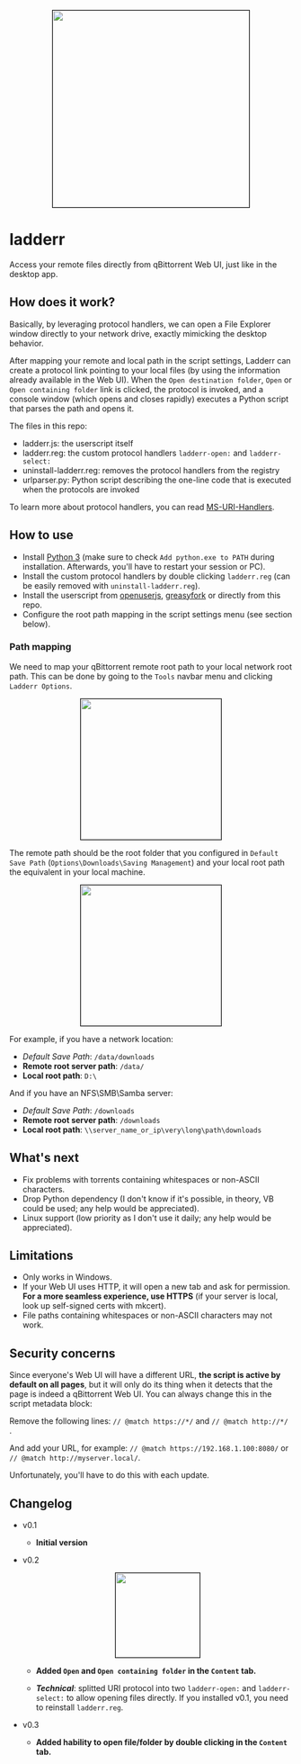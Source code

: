<p align="center">
  <img src="https://i.imgur.com/56zhYu9.png" width="350px" style="border: 1px solid black">
</p>

# ladderr
Access your remote files directly from qBittorrent Web UI, just like in the desktop app.

## How does it work?

Basically, by leveraging protocol handlers, we can open a File Explorer window directly
to your network drive, exactly mimicking the desktop behavior.

After mapping your remote and local path in the script settings, Ladderr can create a
protocol link pointing to your local files (by using the information already available
in the Web UI). When the `Open destination folder`, `Open` or `Open containing folder`
link is clicked, the protocol is invoked, and a console window (which opens and closes rapidly)
executes a Python script that parses the path and opens it.

The files in this repo:
- ladderr.js: the userscript itself
- ladderr.reg: the custom protocol handlers `ladderr-open:` and `ladderr-select:`
- uninstall-ladderr.reg: removes the protocol handlers from the registry
- urlparser.py: Python script describing the one-line code that is executed when the protocols are invoked

To learn more about protocol handlers, you can read [MS-URI-Handlers](https://github.com/amartinsec/MS-URI-Handlers).

## How to use

- Install [Python 3](https://www.python.org/downloads/) (make sure to check `Add python.exe to PATH` during installation. Afterwards, you'll have to restart your session or PC).
- Install the custom protocol handlers by double clicking `ladderr.reg` (can be easily removed with `uninstall-ladderr.reg`).
- Install the userscript from [openuserjs](https://openuserjs.org/scripts/luffier/Ladderr), [greasyfork](https://greasyfork.org/scripts/479135-ladderr) or directly from this repo.
- Configure the root path mapping in the script settings menu (see section below).

### Path mapping

We need to map your qBittorrent remote root path to your local network root path. 
This can be done by going to the `Tools` navbar menu and clicking `Ladderr Options`.

<p align="center">
  <img src="https://i.imgur.com/QieOGul.png" width="250px" style="border: 1px solid black">
</p>

The remote path should be the root folder that you configured 
in `Default Save Path` (`Options\Downloads\Saving Management`) and your local root
path the equivalent in your local machine.

<p align="center">
  <img src="https://i.imgur.com/ZjmngnB.png" width="250px" style="border: 1px solid black">
</p>


For example, if you have a network location:
- *Default Save Path*: `/data/downloads`
- **Remote root server path**: `/data/`
- **Local root path**: `D:\`

And if you have an NFS\SMB\Samba server:
- *Default Save Path*: `/downloads`
- **Remote root server path**: `/downloads`
- **Local root path**: `\\server_name_or_ip\very\long\path\downloads`

## What's next

- Fix problems with torrents containing whitespaces or non-ASCII characters.
- Drop Python dependency (I don't know if it's possible, in theory, VB could be used; any help would be appreciated).
- Linux support (low priority as I don't use it daily; any help would be appreciated).

## Limitations

- Only works in Windows.
- If your Web UI uses HTTP, it will open a new tab and ask for permission. **For a more seamless experience, use HTTPS** (if your server is local, look up self-signed certs with mkcert).
- File paths containing whitespaces or non-ASCII characters may not work.

## Security concerns

Since everyone's Web UI will have a different URL, **the script is active by default on all pages**,
but it will only do its thing when it detects that the page is indeed a qBittorrent Web UI. You can always change this in the script metadata block: 

Remove the following lines: `// @match https://*/` and `// @match http://*/ `.

And add your URL, for example: `// @match https://192.168.1.100:8080/` or `// @match http://myserver.local/`.

Unfortunately, you'll have to do this with each update.

## Changelog

- v0.1
  
  - **Initial version**

- v0.2

  <p align="center">
    <img src="https://i.imgur.com/JzmH6rT.png" width="150px" style="border: 1px solid black">
  </p>

  - **Added `Open` and `Open containing folder` in the `Content` tab.**

  - ***Technical***: splitted URI protocol into two `ladderr-open:` and `ladderr-select:` to allow opening files directly. If you installed v0.1, you need to reinstall `ladderr.reg`.


- v0.3

  - **Added hability to open file/folder by double clicking in the  `Content` tab.**
